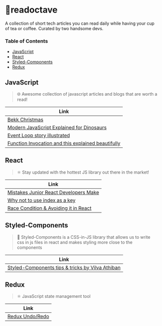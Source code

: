 # 📝readoctave
A collection of short tech articles you can read daily while having your cup of tea or coffee. Curated by two handsome devs.

### Table of Contents

- [JavaScript](#javascript)
- [React](#react)
- [Styled-Components](#styled-components)
- [Redux](#redux)

## JavaScript

> 🌐 Awesome collection of javascript articles and blogs that are worth a read!

| Link                                                                                                                                          |
| --------------------------------------------------------------------------------------------------------------------------------------------- |
| [Bekk Christmas](https://bekk.christmas/)                                                                                                     |
| [Modern JavaScript Explained for Dinosaurs](https://medium.com/the-node-js-collection/modern-javascript-explained-for-dinosaurs-f695e9747b70) |
| [Event Loop story illustrated](https://dev.to/kapantzak/js-illustrated-the-event-loop-4mco)                                                   |
| [Function Invocation and this explained beautifully](https://yehudakatz.com/2011/08/11/understanding-javascript-function-invocation-and-this/)|

## React

> ⚛️ Stay updated with the hottest JS library out there in the market!

| Link                                                                                                                                          |
| --------------------------------------------------------------------------------------------------------------------------------------------- |
| [Mistakes Junior React Developers Make](https://medium.com/frontend-digest/mistakes-junior-react-developers-make-c546b1af187d)                |
| [Why not to use index as a key](https://medium.com/@robinpokorny/index-as-a-key-is-an-anti-pattern-e0349aece318)                              |
| [Race Condition & Avoiding it in React](https://medium.com/hackernoon/avoiding-race-conditions-when-fetching-data-with-react-hooks-220d6fd0f663) |

## Styled-Components

> 💅 Styled-Components is a CSS-in-JS library that allows us to write css in js files in react and makes styling more close to the components

| Link                                                                                                                                  |
| ------------------------------------------------------------------------------------------------------------------------------------- |
| [Styled-Components tips & tricks by Vilva Athiban](https://medium.com/@vilvaathiban/react-styled-components-a-smart-way-26ff8bfdaec7) |

## Redux

> ⚛️ JavaScript state management tool

| Link                                                                                                                                  |
| ------------------------------------------------------------------------------------------------------------------------------------- |
| [Redux Undo/Redo](https://github.com/omnidan/redux-undo) |
